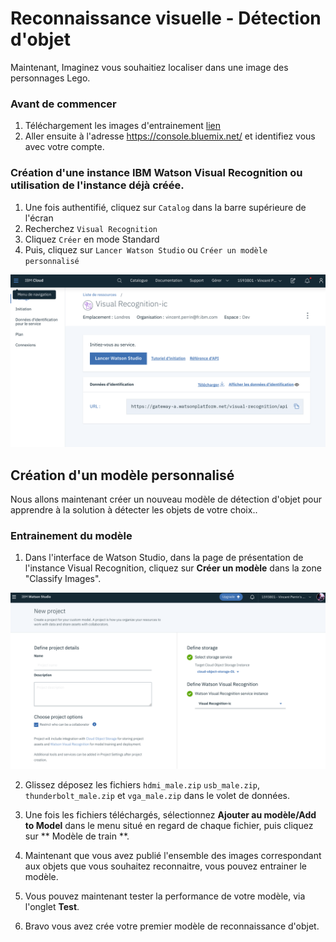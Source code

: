 # Reconnaissance visuelle - Détection d'objet

Maintenant, Imaginez vous souhaitiez localiser dans une image des personnages Lego.

### Avant de commencer

1. Téléchargement les images d'entrainement [lien](https://github.com/watson-developer-cloud/visual-recognition-coreml/tree/master/Training%20Images)
2. Aller ensuite à l'adresse https://console.bluemix.net/ et identifiez vous avec votre compte.

### Création d'une instance IBM Watson Visual Recognition ou utilisation de l'instance déjà créée.
1. Une fois authentifié, cliquez sur `Catalog` dans la barre supérieure de l'écran
2. Recherchez `Visual Recognition`
5. Cliquez `Créer` en mode Standard
6. Puis, cliquez sur `Lancer Watson Studio` ou `Créer un modèle personnalisé`

![Lancer Watson Studio](/images/launch.jpg)

## Création d'un modèle personnalisé

Nous allons maintenant créer un nouveau modèle de détection d'objet pour apprendre à la solution à détecter les objets de votre choix..

### Entrainement du modèle
1. Dans l'interface de Watson Studio, dans la page de présentation de l'instance Visual Recognition, cliquez sur **Créer un modèle** dans la zone "Classify Images".

![new project](/images/new-project.jpg)

2. Glissez déposez les fichiers `hdmi_male.zip` `usb_male.zip`,` thunderbolt_male.zip` et `vga_male.zip` dans le volet de données.

3. Une fois les fichiers téléchargés, sélectionnez **Ajouter au modèle/Add to Model** dans le menu situé en regard de chaque fichier, puis cliquez sur ** Modèle de train **.

4. Maintenant que vous avez publié l'ensemble des images correspondant aux objets que vous souhaitez reconnaitre, vous pouvez entrainer le modèle.

5. Vous pouvez maintenant tester la performance de votre modèle, via l'onglet **Test**.

6. Bravo vous avez crée votre premier modèle de reconnaissance d'objet.

